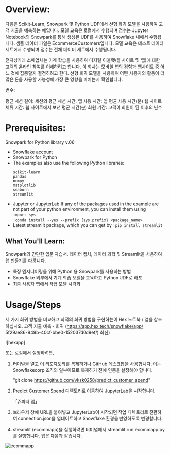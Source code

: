 # Overview:
다음은 Scikit-Learn, Snowpark 및 Python UDF에서 선형 회귀 모델을 사용하여 고객 지출을 예측하는 예입니다. 모델 교육은 로컬에서 수행되며 점수는 Jupyter Notebook의 Snowpark를 통해 생성된 UDF를 사용하여 Snowflake 내에서 수행됩니다. 샘플 데이터 파일은 EcommerceCustomers입니다. 모델 교육은 테스트 데이터 세트에서 수행되며 점수는 전체 데이터 세트에서 수행됩니다.


전자상거래 소매업체는 기계 학습을 사용하여 디지털 아울렛(웹 사이트 및 앱)에 대한 고객의 온라인 참여를 이해하려고 합니다. 이 회사는 모바일 앱의 경험과 웹사이트 중 어느 것에 집중할지 결정하려고 한다. 선형 회귀 모델을 사용하여 어떤 사용자의 활동이 더 많은 돈을 사용할 가능성에 가장 큰 영향을 미치는지 확인합니다.

변수:

평균 세션 길이: 세션의 평균 세션 시간.
앱 사용 시간: 앱 평균 사용 시간(분)
웹 사이트 체류 시간: 웹 사이트에서 보낸 평균 시간(분)
회원 기간: 고객이 회원이 된 이후의 년수

# Prerequisites:
Snowpark for Python library v.06

* Snowflake account
* Snowpark for Python
* The examples also use the following Python libraries:
   ```
   scikit-learn
   pandas
   numpy
   matplotlib
   seaborn
   streamlit
   ```
* Jupyter or JupyterLab
If any of the packages used in the example are not part of your python environment, you can install them using
<br>`import sys`<br>
`!conda install --yes --prefix {sys.prefix} <package_name>`
* Latest streamlit package, which you can get by
 `!pip install streamlit`

## What You'll Learn:
Snowpark의 간단한 입문 자습서. 데이터 캡처, 데이터 과학 및 Streamlit을 사용하여 앱 만들기를 다룹니다.

* 특징 엔지니어링을 위해 Python 용 Snowpark를 사용하는 방법
* Snowflake 외부에서 기계 학습 모델을 교육하고 Python UDF로 배포
* 최종 사용자 앱에서 작업 모델 시각화


# Usage/Steps

세 가지 회귀 방법을 비교하고 최적의 회귀 방법을 구현하는이 Hex 노트북 / 앱을 참조하십시오. 고객 지출 예측 - 회귀 (https://app.hex.tech/snowflake/app/ 5f29ae86-949b-40cf-bbe0-152037d0d9ef/) 최신)


![hexapp]


또는 로컬에서 실행하려면,

1. 터미널을 열고 이 리포지토리를 복제하거나 GitHub 데스크톱을 사용합니다. 이는 Snowflakecorp 조직의 일부이므로 복제하기 전에 인증을 설정해야 합니다.

      "git clone https://github.com/vksk0258/predict_customer_spend"

2. Predict Customer Spend 디렉토리로 이동하여 JupyterLab을 시작합니다.

      「쥬피터 랩」

3. 브라우저 창에 URL을 붙여넣고 JupyterLab이 시작되면 작업 디렉토리로 전환하여 connection.json을 업데이트하고 Snowflake 환경을 반영하도록 변경합니다.

4. streamlit (ecommapp)을 실행하려면 터미널에서 streamlit run ecommapp.py를 실행합니다.
     앱은 다음과 같습니다.

![ecommapp](https://user-images.githubusercontent.com/1723932/179316941-87b298f2-43de-4635-a0b1-bdc68f059605.png)
